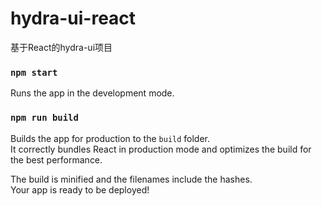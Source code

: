 # hydra-ui-react
基于React的hydra-ui项目

### `npm start`
Runs the app in the development mode.


### `npm run build`
Builds the app for production to the `build` folder.\
It correctly bundles React in production mode and optimizes the build for the best performance.

The build is minified and the filenames include the hashes.\
Your app is ready to be deployed!